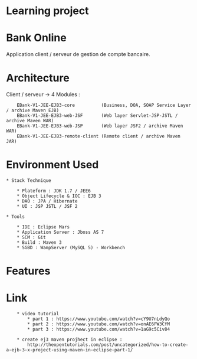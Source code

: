 # Learning project
# Bank Online

Application client / serveur de gestion de compte bancaire. 


# Architecture

Client / serveur -> 4 Modules  :

		EBank-V1-JEE-EJB3-core 			(Business, DOA, SOAP Service Layer / archive Maven EJB)	
		EBank-V1-JEE-EJB3-web-JSF		(Web layer Servlet-JSP-JSTL / archive Maven WAR)
		EBank-V1-JEE-EJB3-web-JSP		(Web layer JSF2 / archive Maven WAR)
		EBank-V1-JEE-EJB3-remote-client	(Remote client / archive Maven JAR)
	
# Environment Used

	* Stack Technique 

		* Plateform : JDK 1.7 / JEE6
		* Object Lifecycle & IOC : EJB 3
		* DAO : JPA / Hibernate
		* UI : JSP JSTL / JSF 2
	
	* Tools
	
		* IDE : Eclipse Mars 
		* Application Server : Jboss AS 7
		* SCM : Git
		* Build : Maven 3
		* SGBD : WampServer (MySQL 5) - Workbench

# Features



# Link
		
		* video tutorial
			* part 1 : https://www.youtube.com/watch?v=cY9U7nLdyQo
			* part 2 : https://www.youtube.com/watch?v=onAE6FW3CfM
			* part 3 : https://www.youtube.com/watch?v=1aG9c5Civ84
			
		* create ej3 maven projhect in eclipse :
			http://theopentutorials.com/post/uncategorized/how-to-create-a-ejb-3-x-project-using-maven-in-eclipse-part-1/


	